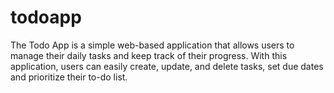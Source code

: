 # todoapp
The Todo App is a simple web-based application that allows users to manage their daily tasks and keep track of their progress. With this application, users can easily create, update, and delete tasks, set due dates and prioritize their to-do list.
